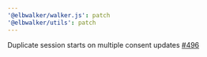 ```yaml
---
'@elbwalker/walker.js': patch
'@elbwalker/utils': patch
---
```


Duplicate session starts on multiple consent updates
[#496](https://github.com/elbwalker/walkerOS/issues/496)
